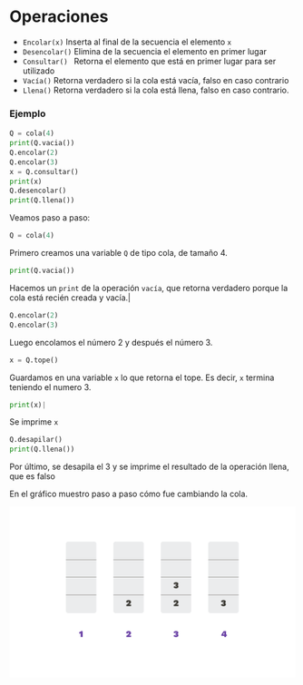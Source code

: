 # Operaciones

* ```Encolar(x)```
Inserta al final de la secuencia el elemento ```x```
* ```Desencolar()```
Elimina de la secuencia el elemento en primer lugar
* ```Consultar() ```
Retorna el elemento que está en primer lugar para ser utilizado
* ```Vacía()```
Retorna verdadero si la cola está vacía, falso en caso contrario 
* ```Llena()```
Retorna verdadero si la cola está llena, falso en caso contrario.

### Ejemplo

```py
Q = cola(4) 
print(Q.vacia())
Q.encolar(2)
Q.encolar(3)
x = Q.consultar()
print(x)
Q.desencolar()
print(Q.llena())
```

Veamos paso a paso:
```py
Q = cola(4)
```
Primero creamos una variable ```Q``` de tipo cola, de tamaño 4. 
```py
print(Q.vacia()) 
```
Hacemos un ```print``` de la operación ```vacía```, que retorna verdadero porque la cola está recién creada y vacía.|
```py
Q.encolar(2)
Q.encolar(3) 
```
Luego encolamos el número 2 y después el número 3.
```py
x = Q.tope()
```
Guardamos en una variable ```x``` lo que retorna el tope. Es decir, ```x``` termina teniendo el numero 3.
```py
print(x)|
```
Se imprime ```x```
```py
Q.desapilar()
print(Q.llena())
```
Por último, se desapila el 3 y se imprime el resultado de la operación llena, que es falso




En el gráfico muestro paso a paso cómo fue cambiando la cola.
<!-- TODO:  insertar imagen acá al final o en el medio de cada paso arriba-->

![cola_estados](../images/cola_estados.png)